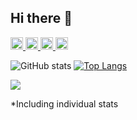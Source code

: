 ## Hi there 👋
<p align="left">
  <a href="https://github.com/yukina-t156">
    <img height="20" src="https://komarev.com/ghpvc/?username=yukina-t156" />
  </a>
  <a href="https://github.com/yukina-t156">
    <img height="20" src="https://img.shields.io/github/followers/yukina-t156?label=follow&logo=github&style=flat" />
  </a>
  <a href="http://qiita.com/yt156">
    <img height="20" src="https://qiita-badge.apiapi.app/s/yt156/posts.svg" />
  </a>
  <a href="http://qiita.com/yt156">
    <img height="20" src="https://qiita-badge.apiapi.app/s/yt156/contributions.svg" />
  </a>
</p>


![GitHub stats](https://github-readme-stats.vercel.app/api?username=yukina-t156&show_icons=true&theme=nord) [![Top Langs](https://github-readme-stats.vercel.app/api/top-langs/?username=yukina-t156&layout=donut&theme=nord)](https://github.com/anuraghazra/github-readme-stats)

![](https://github-profile-trophy.vercel.app/?username=yukina-t156&column=-1&theme=nord)

*Including individual stats
<!--
**yukina-t156/yukina-t156** is a ✨ _special_ ✨ repository because its `README.md` (this file) appears on your GitHub profile.

Here are some ideas to get you started:

- 🔭 I’m currently working on ...
- 🌱 I’m currently learning ...
- 👯 I’m looking to collaborate on ...
- 🤔 I’m looking for help with ...
- 💬 Ask me about ...
- 📫 How to reach me: ...
- 😄 Pronouns: ...
- ⚡ Fun fact: ...
-->
